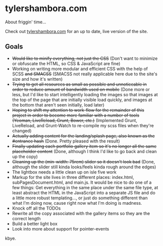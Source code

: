 # tylershambora.com #

About friggin' time...

Check out [tylershambora.com](http://tylershambora.com) for an up to date, live version of the site.

## Goals ##

*  ~~Would like to minify everything, not just the CSS~~ (Don't want to minimize or obfuscate the HTML, so CSS & JavaScript are fine)
*  Working on writing more modular and efficient CSS with the help of SCSS ~~and SMACSS~~ (SMACSS not really applicable here due to the site's size and how it's written)
*  ~~Trying to get all resources as small as possible and unnoticeable in order to reduce amount of bandwidth used on mobile~~ (Done more or less, but I'd like to start intelligently loading the images so that images at the top of the page that are initially visible load quickly, and images at the bottom that aren't seen initially, load later)
*  ~~Hoping to shift my attention to work-flow for the remainder of this project in order to become more familiar with a number of tools (Yeoman, LiveReload, Grunt, Bower, etc.)~~ (Implemented Grunt, LiveReload, and Grunt-Watch to re-compile my scss files when they're changed)
*  ~~Actually adding content for the landing/splash page, also known as the #entrance hash~~ (Done. Pretty pleased with the result)
*  ~~Finally updating each portfolio gallery item so it's no longer all the same placeholder content~~ (Done, although I think I'd like to go back and clean up the copy)
*  ~~Cleaning up the (min-width: 75rem) slider so it doesn't look bad~~ (Done, although the slider still kinda looks/feels kinda rough around the edges)
*  The lightbox needs a little clean up on isle five work
*  Markup for the site lives in three different places: index.html, subPagesDocument.html, and main.js. It would be nice to do one of a few things: Get everything in the same place under the same file type, at least abstract the HTML in the JavaScript into a separate JS file and do a little more robust templating..., or just do something different than what I'm doing now, cause right now what I'm doing is madness.
*  Knock off all the TODOs
*  Rewrite all the copy associated with the gallery items so they are the correct length
*  Build a better light box
*  Look into more about support for pointer-events

kbye.
